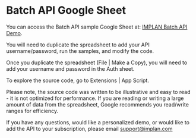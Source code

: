 # Batch API Google Sheet

You can access the Batch API sample Google Sheet at: [IMPLAN Batch API Demo](https://docs.google.com/spreadsheets/d/1uf8s3pcfAKBPJauhIkF-_EhLFgNHDcFR1cN3BHdVI3g/edit?usp=sharing). 

You will need to duplicate the spreadsheet to add your API username/password, run the samples, and modify the code. 

Once you duplicate the spreadsheet (File | Make a Copy), you will need to add your username and password in the Auth sheet. 

To explore the source code, go to Extensions | App Script. 

Please note, the source code was written to be illustrative and easy to read - it is not optimized for performance. If you are reading or writing a large amount of data from the spreadsheet, Google recommends you read/write ranges for efficiency. 

If you have any questions, would like a personalized demo, or would like to add the API to your subscription, please email support@implan.com
